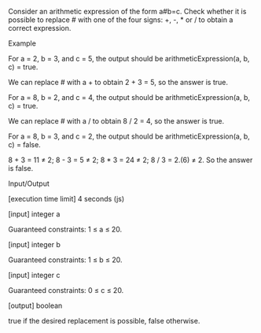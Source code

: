 Consider an arithmetic expression of the form a#b=c. Check whether it is possible to replace # with one of the four signs: +, -, * or / to obtain a correct expression.

Example

For a = 2, b = 3, and c = 5, the output should be
arithmeticExpression(a, b, c) = true.

We can replace # with a + to obtain 2 + 3 = 5, so the answer is true.

For a = 8, b = 2, and c = 4, the output should be
arithmeticExpression(a, b, c) = true.

We can replace # with a / to obtain 8 / 2 = 4, so the answer is true.

For a = 8, b = 3, and c = 2, the output should be
arithmeticExpression(a, b, c) = false.

8 + 3 = 11 ≠ 2;
8 - 3 = 5 ≠ 2;
8 * 3 = 24 ≠ 2;
8 / 3 = 2.(6) ≠ 2.
So the answer is false.

Input/Output

[execution time limit] 4 seconds (js)

[input] integer a

Guaranteed constraints:
1 ≤ a ≤ 20.

[input] integer b

Guaranteed constraints:
1 ≤ b ≤ 20.

[input] integer c

Guaranteed constraints:
0 ≤ c ≤ 20.

[output] boolean

true if the desired replacement is possible, false otherwise.
